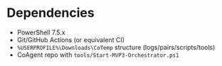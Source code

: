 # Dependencies
- PowerShell 7.5.x
- Git/GitHub Actions (or equivalent CI)
- `%USERPROFILE%\Downloads\CoTemp` structure (logs/pairs/scripts/tools)
- CoAgent repo with `tools/Start-MVP3-Orchestrator.ps1`

